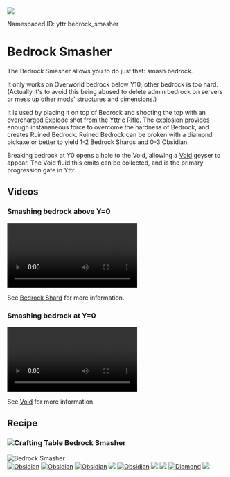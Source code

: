 <img class="infobox" src="../img/item/bedrock_smasher.png">

<span class="aside">Namespaced ID: <span>yttr:bedrock_smasher</span></span><br/>
# Bedrock Smasher

The Bedrock Smasher allows you to do just that: smash bedrock.

It only works on Overworld bedrock below Y10; other bedrock is too hard. (Actually it's to avoid
this being abused to delete admin bedrock on servers or mess up other mods' structures and
dimensions.)

It is used by placing it on top of Bedrock and shooting the top with an overcharged Explode shot
from the [Yttric Rifle](/rifle). The explosion provides enough instananeous force to overcome the
hardness of Bedrock, and creates Ruined Bedrock. Ruined Bedrock can be broken with a diamond pickaxe
or better to yield 1-2 Bedrock Shards and 0-3 Obsidian.

Breaking bedrock at Y0 opens a hole to the Void, allowing a [Void](../void) geyser to appear. The
Void fluid this emits can be collected, and is the primary progression gate in Yttr.

## Videos

### Smashing bedrock above Y=0
<video src="../img/bedrock_shard.mp4" controls></video>

See [Bedrock Shard](../bedrock_shard) for more information.

### Smashing bedrock at Y=0
<video src="../img/void_geyser.mp4" controls></video>

See [Void](../void) for more information.


## Recipe

### <img class="symbolic" title="Crafting Table" src="../img/symbolic/crafting_table.png"/> Bedrock Smasher
<div class="recipe" title="Namespaced ID: yttr:bedrock_smasher">
	<div class="output">
		<img title="Bedrock Smasher" src="../img/item/bedrock_smasher.png"/>
	</div>
	<div class="input">
		<a href="https://minecraft.fandom.com/wiki/Obsidian"><img title="Obsidian" src="../img/item/obsidian.png"/></a>
		<a href="https://minecraft.fandom.com/wiki/Obsidian"><img title="Obsidian" src="../img/item/obsidian.png"/></a>
		<a href="https://minecraft.fandom.com/wiki/Obsidian"><img title="Obsidian" src="../img/item/obsidian.png"/></a>
		<a href="#"><img src="../img/item/air.png"/></a>
		<a href="https://minecraft.fandom.com/wiki/Obsidian"><img title="Obsidian" src="../img/item/obsidian.png"/></a>
		<a href="#"><img src="../img/item/air.png"/></a>
		<a href="#"><img src="../img/item/air.png"/></a>
		<a href="https://minecraft.fandom.com/wiki/Diamond"><img title="Diamond" src="../img/item/diamond.png"/></a>
		<a href="#"><img src="../img/item/air.png"/></a>
		<div class="blank"></div>
	</div>
</div>
